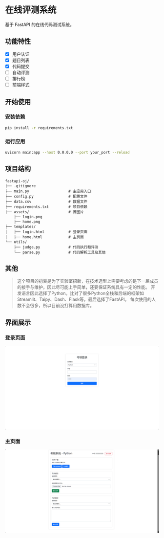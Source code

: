 # 在线评测系统

基于 FastAPI 的在线代码测试系统。

## 功能特性

- [x] 用户认证
- [x] 题目列表
- [x] 代码提交
- [ ] 自动评测
- [ ] 排行榜
- [ ] 前端样式

## 开始使用

### 安装依赖

```bash
pip install -r requirements.txt
```

### 运行应用

```bash
uvicorn main:app --host 0.0.0.0 --port your_port --reload
```

## 项目结构

```raw
fastapi-oj/
├── .gitignore
├── main.py                  # 主应用入口
├── config.py                # 配置文件
├── data.csv                 # 数据文件
├── requirements.txt         # 项目依赖
├── assets/                  # 源图片
    ├── login.png
    ├── home.png
├── templates/
│   ├── login.html           # 登录页面
│   ├── home.html            # 主页面
└── utils/
    ├── judge.py             # 代码执行和评测
    └── parse.py             # 代码解析工具及其他
```

## 其他

> 这个项目的初衷是为了实验室招新，在技术选型上需要考虑的是下一届成员的接手与维护，因此尽可能上手简单，还要保证系统具有一定的性能。
> 开发语言因此选择了Python。比对了很多Python全栈和后端的框架如Streamlit、Taipy、Dash、Flask等，最后选择了FastAPI。
> 每次使用的人数不会很多，所以目前没打算用数据库。

## 界面展示

### 登录页面

![登录页面](assets/login.png "登录页面")

### 主页面

![主页面](assets/home.png "主页面")
